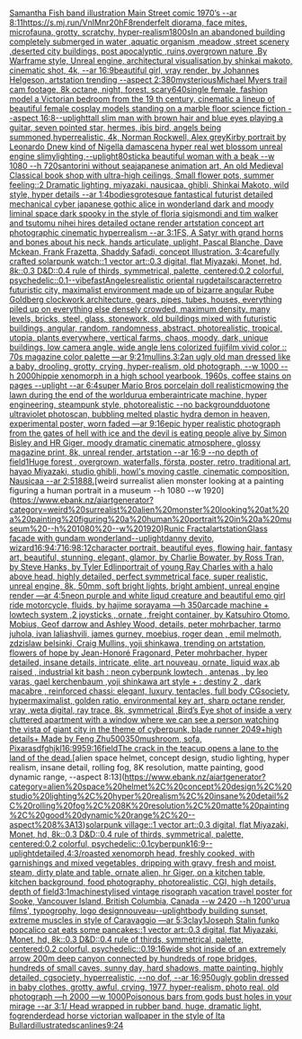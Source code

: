 [Samantha Fish band illustration Main Street comic 1970’s --ar 8:11](https://www.ebank.nz/aiartgenerator?category=Samantha%20Fish%20band%20illustration%20Main%20Street%20comic%201970%E2%80%99s%20--ar%208%3A11)[<https://s.mj.run/VnIMnr20hF8>](https://www.ebank.nz/aiartgenerator?category=%3Chttps%3A//s.mj.run/VnIMnr20hF8%3E)[render](https://www.ebank.nz/aiartgenerator?category=render)[felt diorama, face mites, microfauna, grotty, scratchy, hyper-realism](https://www.ebank.nz/aiartgenerator?category=felt%20diorama%2C%20face%20mites%2C%20microfauna%2C%20grotty%2C%20scratchy%2C%20hyper-realism)[1800s](https://www.ebank.nz/aiartgenerator?category=1800s)[In an abandoned building completely submerged in water ,aquatic organism ,meadow ,street scenery ,deserted city buildings, post apocalyptic ,ruins,overgrown nature ,By Warframe style, Unreal engine, architectural visualisation,by shinkai makoto, cinematic shot, 4k, --ar 16:9](https://www.ebank.nz/aiartgenerator?category=In%20an%20abandoned%20building%20completely%20submerged%20in%20water%20%2Caquatic%20organism%20%2Cmeadow%20%2Cstreet%20scenery%20%2Cdeserted%20city%20buildings%2C%20post%20apocalyptic%20%2Cruins%2Covergrown%20nature%20%2CBy%20Warframe%20style%2C%20Unreal%20engine%2C%20architectural%20visualisation%2Cby%20shinkai%20makoto%2C%20cinematic%20shot%2C%204k%2C%20--ar%2016%3A9)[beautiful girl, vray render, by Johannes Helgeson, artstation trending --aspect 2:3](https://www.ebank.nz/aiartgenerator?category=beautiful%20girl%2C%20vray%20render%2C%20by%20Johannes%20Helgeson%2C%20artstation%20trending%20--aspect%202%3A3)[80](https://www.ebank.nz/aiartgenerator?category=80)[mysterious](https://www.ebank.nz/aiartgenerator?category=mysterious)[Michael Myers trail cam footage, 8k octane, night, forest, scary](https://www.ebank.nz/aiartgenerator?category=Michael%20Myers%20trail%20cam%20footage%2C%208k%20octane%2C%20night%2C%20forest%2C%20scary)[640](https://www.ebank.nz/aiartgenerator?category=640)[single female, fashion model a Victorian bedroom from the 19 th century, cinematic  a lineup of beautiful female cosplay models standing on a marble floor science fiction  --aspect 16:8](https://www.ebank.nz/aiartgenerator?category=single%20female%2C%20fashion%20model%20a%20Victorian%20bedroom%20from%20the%2019%20th%20century%2C%20cinematic%20%20a%20lineup%20of%20beautiful%20female%20cosplay%20models%20standing%20on%20a%20marble%20floor%20science%20fiction%20%20--aspect%2016%3A8)[--uplight](https://www.ebank.nz/aiartgenerator?category=--uplight)[tall slim man with brown hair and blue eyes playing a guitar, seven pointed star, hermes, ibis bird, angels being summoned,hyperrealistic, 4k, Norman Rockwell, Alex grey](https://www.ebank.nz/aiartgenerator?category=tall%20slim%20man%20with%20brown%20hair%20and%20blue%20eyes%20playing%20a%20guitar%2C%20seven%20pointed%20star%2C%20hermes%2C%20ibis%20bird%2C%20angels%20being%20summoned%2Chyperrealistic%2C%204k%2C%20Norman%20Rockwell%2C%20Alex%20grey)[Kirby portrait by Leonardo D](https://www.ebank.nz/aiartgenerator?category=Kirby%20portrait%20by%20Leonardo%20D)[new kind of Nigella damascena hyper real wet blossom unreal engine slimy](https://www.ebank.nz/aiartgenerator?category=new%20kind%20of%20Nigella%20damascena%20hyper%20real%20wet%20blossom%20unreal%20engine%20slimy)[lighting,](https://www.ebank.nz/aiartgenerator?category=lighting%2C)[--uplight](https://www.ebank.nz/aiartgenerator?category=--uplight)[80](https://www.ebank.nz/aiartgenerator?category=80)[stick](https://www.ebank.nz/aiartgenerator?category=stick)[a beautiful woman with a beak --w 1080 --h 720](https://www.ebank.nz/aiartgenerator?category=a%20beautiful%20woman%20with%20a%20beak%20--w%201080%20--h%20720)[santorini without sea](https://www.ebank.nz/aiartgenerator?category=santorini%20without%20sea)[japanese animation art, An old Medieval Classical book shop with ultra-high ceilings, Small flower pots, summer feeling::2 Dramatic lighting, miyazaki, nausicaa, ghibli, Shinkai Makoto, wild style, hyper details --ar 1:4](https://www.ebank.nz/aiartgenerator?category=japanese%20animation%20art%2C%20An%20old%20Medieval%20Classical%20book%20shop%20with%20ultra-high%20ceilings%2C%20Small%20flower%20pots%2C%20summer%20feeling%3A%3A2%20Dramatic%20lighting%2C%20miyazaki%2C%20nausicaa%2C%20ghibli%2C%20Shinkai%20Makoto%2C%20wild%20style%2C%20hyper%20details%20--ar%201%3A4)[bodies](https://www.ebank.nz/aiartgenerator?category=bodies)[grotesque fantastical futurist detailed mechanical cyber japanese gothic alice in wonderland dark and moody liminal space dark spooky in the style of floria sigismondi and tim walker and tsutomu nihei hires detailed octane render artstation concept art photographic cinematic hyperrealism --ar 3:1](https://www.ebank.nz/aiartgenerator?category=grotesque%20fantastical%20futurist%20detailed%20mechanical%20cyber%20japanese%20gothic%20alice%20in%20wonderland%20dark%20and%20moody%20liminal%20space%20dark%20spooky%20in%20the%20style%20of%20floria%20sigismondi%20and%20tim%20walker%20and%20tsutomu%20nihei%20hires%20detailed%20octane%20render%20artstation%20concept%20art%20photographic%20cinematic%20hyperrealism%20--ar%203%3A1)[FS, A Satyr with grand horns and bones about his neck, hands articulate, uplight, Pascal Blanche, Dave Mckean, Frank Frazetta, Shaddy Safadi, concept Illustration. 3:4](https://www.ebank.nz/aiartgenerator?category=FS%2C%20A%20Satyr%20with%20grand%20horns%20and%20bones%20about%20his%20neck%2C%20hands%20articulate%2C%20uplight%2C%20Pascal%20Blanche%2C%20Dave%20Mckean%2C%20Frank%20Frazetta%2C%20Shaddy%20Safadi%2C%20concept%20Illustration.%203%3A4)[carefully crafted solarpunk watch::1 vector art::0.3 digital, flat Miyazaki, Monet, hd, 8k::0.3 D&D::0.4 rule of thirds, symmetrical, palette, centered:0.2 colorful, psychedelic::0.1](https://www.ebank.nz/aiartgenerator?category=carefully%20crafted%20solarpunk%20watch%3A%3A1%20vector%20art%3A%3A0.3%20digital%2C%20flat%20Miyazaki%2C%20Monet%2C%20hd%2C%208k%3A%3A0.3%20D%26D%3A%3A0.4%20rule%20of%20thirds%2C%20symmetrical%2C%20palette%2C%20centered%3A0.2%20colorful%2C%20psychedelic%3A%3A0.1)[--vibefast](https://www.ebank.nz/aiartgenerator?category=--vibefast)[Angeles](https://www.ebank.nz/aiartgenerator?category=Angeles)[realistic oriental rug](https://www.ebank.nz/aiartgenerator?category=realistic%20oriental%20rug)[details](https://www.ebank.nz/aiartgenerator?category=details)[caracter](https://www.ebank.nz/aiartgenerator?category=caracter)[retro futuristic city, maximalist environment made up of bizarre angular Rube Goldberg clockwork architecture, gears, pipes, tubes, houses, everything piled up on everything else densely crowded, maximum density, many levels, bricks, steel, glass, stonework, old buildings mixed with futuristic buildings, angular, random, randomness, abstract, photorealistic, tropical, utopia, plants everywhere, vertical farms, chaos, moody, dark, unique buildings, low camera angle, wide angle lens colorized fujifilm vivid color  ::  70s magazine color palette —ar 9:21](https://www.ebank.nz/aiartgenerator?category=retro%20futuristic%20city%2C%20maximalist%20environment%20made%20up%20of%20bizarre%20angular%20Rube%20Goldberg%20clockwork%20architecture%2C%20gears%2C%20pipes%2C%20tubes%2C%20houses%2C%20everything%20piled%20up%20on%20everything%20else%20densely%20crowded%2C%20maximum%20density%2C%20many%20levels%2C%20bricks%2C%20steel%2C%20glass%2C%20stonework%2C%20old%20buildings%20mixed%20with%20futuristic%20buildings%2C%20angular%2C%20random%2C%20randomness%2C%20abstract%2C%20photorealistic%2C%20tropical%2C%20utopia%2C%20plants%20everywhere%2C%20vertical%20farms%2C%20chaos%2C%20moody%2C%20dark%2C%20unique%20buildings%2C%20low%20camera%20angle%2C%20wide%20angle%20lens%20colorized%20fujifilm%20vivid%20color%20%20%3A%3A%20%2070s%20magazine%20color%20palette%20%E2%80%94ar%209%3A21)[mullins,](https://www.ebank.nz/aiartgenerator?category=mullins%2C)[3:2](https://www.ebank.nz/aiartgenerator?category=3%3A2)[an ugly old man dressed like a baby, drooling, grotty, crying, hyper-realism, old photograph, --w 1000 --h 2000](https://www.ebank.nz/aiartgenerator?category=an%20ugly%20old%20man%20dressed%20like%20a%20baby%2C%20drooling%2C%20grotty%2C%20crying%2C%20hyper-realism%2C%20old%20photograph%2C%20--w%201000%20--h%202000)[hippie xenomorph in a high school yearbook, 1960s, coffee stains on pages --uplight --ar 6:4](https://www.ebank.nz/aiartgenerator?category=hippie%20xenomorph%20in%20a%20high%20school%20yearbook%2C%201960s%2C%20coffee%20stains%20on%20pages%20--uplight%20--ar%206%3A4)[super Mario Bros porcelain doll realistic](https://www.ebank.nz/aiartgenerator?category=super%20Mario%20Bros%20porcelain%20doll%20realistic)[mowing the lawn during the end of the world](https://www.ebank.nz/aiartgenerator?category=mowing%20the%20lawn%20during%20the%20end%20of%20the%20world)[urua embera](https://www.ebank.nz/aiartgenerator?category=urua%20embera)[intricate machine, hyper engineering, steampunk style, photorealistic --no background](https://www.ebank.nz/aiartgenerator?category=intricate%20machine%2C%20hyper%20engineering%2C%20steampunk%20style%2C%20photorealistic%20--no%20background)[duotone ultraviolet photoscan, bubbling melted plastic hydra demon in heaven, experimental poster, worn faded —ar 9:16](https://www.ebank.nz/aiartgenerator?category=duotone%20ultraviolet%20photoscan%2C%20bubbling%20melted%20plastic%20hydra%20demon%20in%20heaven%2C%20experimental%20poster%2C%20worn%20faded%20%E2%80%94ar%209%3A16)[epic hyper realistic photograph from the gates of hell with ice and the devil is eating people alive by Simon Bisley and HR Giger, moody dramatic cinematic atmosphere, glossy magazine print, 8k, unreal render, artstation --ar 16:9 --no depth of field](https://www.ebank.nz/aiartgenerator?category=epic%20hyper%20realistic%20photograph%20from%20the%20gates%20of%20hell%20with%20ice%20and%20the%20devil%20is%20eating%20people%20alive%20by%20Simon%20Bisley%20and%20HR%20Giger%2C%20moody%20dramatic%20cinematic%20atmosphere%2C%20glossy%20magazine%20print%2C%208k%2C%20unreal%20render%2C%20artstation%20--ar%2016%3A9%20--no%20depth%20of%20field)[1](https://www.ebank.nz/aiartgenerator?category=1)[Huge forest , overgrown, waterfalls, första, poster, retro, traditional art, hayao Miyazaki, studio ghibli, howl's moving castle, cinematic composition, Nausicaa --ar 2:5](https://www.ebank.nz/aiartgenerator?category=Huge%20forest%20%2C%20overgrown%2C%20waterfalls%2C%20f%C3%B6rsta%2C%20poster%2C%20retro%2C%20traditional%20art%2C%20hayao%20Miyazaki%2C%20studio%20ghibli%2C%20howl%27s%20moving%20castle%2C%20cinematic%20composition%2C%20Nausicaa%20--ar%202%3A5)[1888.](https://www.ebank.nz/aiartgenerator?category=1888.)[weird surrealist alien monster looking at a painting figuring a human portrait in a museum --h 1080 --w 1920](https://www.ebank.nz/aiartgenerator?category=weird%20surrealist%20alien%20monster%20looking%20at%20a%20painting%20figuring%20a%20human%20portrait%20in%20a%20museum%20--h%201080%20--w%201920)[Runic Fractal](https://www.ebank.nz/aiartgenerator?category=Runic%20Fractal)[artstation](https://www.ebank.nz/aiartgenerator?category=artstation)[Glass facade with gundam wonderland](https://www.ebank.nz/aiartgenerator?category=Glass%20facade%20with%20gundam%20wonderland)[--uplight](https://www.ebank.nz/aiartgenerator?category=--uplight)[danny devito, wizard](https://www.ebank.nz/aiartgenerator?category=danny%20devito%2C%20wizard)[16:9](https://www.ebank.nz/aiartgenerator?category=16%3A9)[4:7](https://www.ebank.nz/aiartgenerator?category=4%3A7)[16:9](https://www.ebank.nz/aiartgenerator?category=16%3A9)[8:12](https://www.ebank.nz/aiartgenerator?category=8%3A12)[character portrait, beautiful eyes, flowing hair, fantasy art, beautiful, stunning, elegant, glamor, by Charlie Bowater, by Ross Tran, by Steve Hanks, by Tyler Edlin](https://www.ebank.nz/aiartgenerator?category=character%20portrait%2C%20beautiful%20eyes%2C%20flowing%20hair%2C%20fantasy%20art%2C%20beautiful%2C%20stunning%2C%20elegant%2C%20glamor%2C%20by%20Charlie%20Bowater%2C%20by%20Ross%20Tran%2C%20by%20Steve%20Hanks%2C%20by%20Tyler%20Edlin)[portrait of young Ray Charles with a halo above head, highly detailed, perfect symmetrical face, super realistic, unreal engine, 8k, 50mm, soft bright lights, bright ambient, unreal engine render —ar 4:5](https://www.ebank.nz/aiartgenerator?category=portrait%20of%20young%20Ray%20Charles%20with%20a%20halo%20above%20head%2C%20highly%20detailed%2C%20perfect%20symmetrical%20face%2C%20super%20realistic%2C%20unreal%20engine%2C%208k%2C%2050mm%2C%20soft%20bright%20lights%2C%20bright%20ambient%2C%20unreal%20engine%20render%20%E2%80%94ar%204%3A5)[neon purple and white liqud creature and beautiful emo girl ride motorcycle, fluids, by hajime sorayama —h 350](https://www.ebank.nz/aiartgenerator?category=neon%20purple%20and%20white%20liqud%20creature%20and%20beautiful%20emo%20girl%20ride%20motorcycle%2C%20fluids%2C%20by%20hajime%20sorayama%20%E2%80%94h%20350)[arcade machine + lowtech system ,2 joysticks , ornate , freight container, by Katsuhiro Otomo, Mobius, Geof darrow and Ashley Wood, details, peter mohrbacher, tarmo juhola, ivan laliashvili, james gurney, moebius, roger dean , emil melmoth, zdzislaw belsinki, Craig Mullins, yoji shinkawa, trending on artstation, flowers of hope by Jean-Honoré Fragonard, Peter mohrbacher, hyper detailed, insane details, intricate, elite, art nouveau, ornate, liquid wax,ab raised , industrial kit bash : neon cyberpunk lowtech , antenas , by leo varas, gael kerchenbaum ,yoji shinkawa art style + : destiny 2 , dark macabre , reinforced chassi: elegant, luxury, tentacles, full body CGsociety, hypermaximalist, golden ratio, environmental key art, sharp octane render, vray ,weta digital, ray trace, 8k, symmetrical ,Bird’s Eye shot of inside a very cluttered apartment with a window where we can see a person watching the vista of giant city in the theme of cyberpunk, blade runner 2049+high details+ Made by Feng Zhu](https://www.ebank.nz/aiartgenerator?category=arcade%20machine%20%2B%20lowtech%20system%20%2C2%20joysticks%20%2C%20ornate%20%2C%20freight%20container%2C%20by%20Katsuhiro%20Otomo%2C%20Mobius%2C%20Geof%20darrow%20and%20Ashley%20Wood%2C%20details%2C%20peter%20mohrbacher%2C%20tarmo%20juhola%2C%20ivan%20laliashvili%2C%20james%20gurney%2C%20moebius%2C%20roger%20dean%20%2C%20emil%20melmoth%2C%20zdzislaw%20belsinki%2C%20Craig%20Mullins%2C%20yoji%20shinkawa%2C%20trending%20on%20artstation%2C%20flowers%20of%20hope%20by%20Jean-Honor%C3%A9%20Fragonard%2C%20Peter%20mohrbacher%2C%20hyper%20detailed%2C%20insane%20details%2C%20intricate%2C%20elite%2C%20art%20nouveau%2C%20ornate%2C%20liquid%20wax%2Cab%20raised%20%2C%20industrial%20kit%20bash%20%3A%20neon%20cyberpunk%20lowtech%20%2C%20antenas%20%2C%20by%20leo%20varas%2C%20gael%20kerchenbaum%20%2Cyoji%20shinkawa%20art%20style%20%2B%20%3A%20destiny%202%20%2C%20dark%20macabre%20%2C%20reinforced%20chassi%3A%20elegant%2C%20luxury%2C%20tentacles%2C%20full%20body%20CGsociety%2C%20hypermaximalist%2C%20golden%20ratio%2C%20environmental%20key%20art%2C%20sharp%20octane%20render%2C%20vray%20%2Cweta%20digital%2C%20ray%20trace%2C%208k%2C%20symmetrical%20%2CBird%E2%80%99s%20Eye%20shot%20of%20inside%20a%20very%20cluttered%20apartment%20with%20a%20window%20where%20we%20can%20see%20a%20person%20watching%20the%20vista%20of%20giant%20city%20in%20the%20theme%20of%20cyberpunk%2C%20blade%20runner%202049%2Bhigh%20details%2B%20Made%20by%20Feng%20Zhu)[500](https://www.ebank.nz/aiartgenerator?category=500)[350](https://www.ebank.nz/aiartgenerator?category=350)[mushroom, sofa, Pixar](https://www.ebank.nz/aiartgenerator?category=mushroom%2C%20sofa%2C%20Pixar)[asdfghjkl](https://www.ebank.nz/aiartgenerator?category=asdfghjkl)[](https://www.ebank.nz/aiartgenerator?category=)[16:9](https://www.ebank.nz/aiartgenerator?category=16%3A9)[95](https://www.ebank.nz/aiartgenerator?category=95)[9:16](https://www.ebank.nz/aiartgenerator?category=9%3A16)[field](https://www.ebank.nz/aiartgenerator?category=field)[The crack in the teacup opens a lane to the land of the dead.](https://www.ebank.nz/aiartgenerator?category=The%20crack%20in%20the%20teacup%20opens%20a%20lane%20to%20the%20land%20of%20the%20dead.)[alien space helmet, concept design, studio lighting, hyper realism, insane detail, rolling fog, 8K resolution, matte painting, good dynamic range, --aspect 8:13](https://www.ebank.nz/aiartgenerator?category=alien%20space%20helmet%2C%20concept%20design%2C%20studio%20lighting%2C%20hyper%20realism%2C%20insane%20detail%2C%20rolling%20fog%2C%208K%20resolution%2C%20matte%20painting%2C%20good%20dynamic%20range%2C%20--aspect%208%3A13)[solarpunk village::1 vector art::0.3 digital, flat Miyazaki, Monet, hd, 8k::0.3 D&D::0.4 rule of thirds, symmetrical, palette, centered:0.2 colorful, psychedelic::0.1](https://www.ebank.nz/aiartgenerator?category=solarpunk%20village%3A%3A1%20vector%20art%3A%3A0.3%20digital%2C%20flat%20Miyazaki%2C%20Monet%2C%20hd%2C%208k%3A%3A0.3%20D%26D%3A%3A0.4%20rule%20of%20thirds%2C%20symmetrical%2C%20palette%2C%20centered%3A0.2%20colorful%2C%20psychedelic%3A%3A0.1)[cyberpunk](https://www.ebank.nz/aiartgenerator?category=cyberpunk)[16:9](https://www.ebank.nz/aiartgenerator?category=16%3A9)[--uplight](https://www.ebank.nz/aiartgenerator?category=--uplight)[detailed,](https://www.ebank.nz/aiartgenerator?category=detailed%2C)[4:3](https://www.ebank.nz/aiartgenerator?category=4%3A3)[/roasted  xenomorph head, freshly cooked, with garnishings and mixed vegetables, dripping with gravy, fresh and moist, steam, dirty plate and table, ornate alien, hr Giger, on a kitchen table, kitchen background, food photography,  photorealistic, CGI, high details, depth of field](https://www.ebank.nz/aiartgenerator?category=/roasted%20%20xenomorph%20head%2C%20freshly%20cooked%2C%20with%20garnishings%20and%20mixed%20vegetables%2C%20dripping%20with%20gravy%2C%20fresh%20and%20moist%2C%20steam%2C%20dirty%20plate%20and%20table%2C%20ornate%20alien%2C%20hr%20Giger%2C%20on%20a%20kitchen%20table%2C%20kitchen%20background%2C%20food%20photography%2C%20%20photorealistic%2C%20CGI%2C%20high%20details%2C%20depth%20of%20field)[3:1](https://www.ebank.nz/aiartgenerator?category=3%3A1)[machine](https://www.ebank.nz/aiartgenerator?category=machine)[stylised vintage risograph vacation travel poster for Sooke, Vancouver Island, British Columbia, Canada --w 2420 --h 1200](https://www.ebank.nz/aiartgenerator?category=stylised%20vintage%20risograph%20vacation%20travel%20poster%20for%20Sooke%2C%20Vancouver%20Island%2C%20British%20Columbia%2C%20Canada%20--w%202420%20--h%201200)['urua films', typogrophy, logo design](https://www.ebank.nz/aiartgenerator?category=%27urua%20films%27%2C%20typogrophy%2C%20logo%20design)[nouveau](https://www.ebank.nz/aiartgenerator?category=nouveau)[--uplight](https://www.ebank.nz/aiartgenerator?category=--uplight)[body building sunset, extreme muscles in style of Caravaggio —ar 5:3](https://www.ebank.nz/aiartgenerator?category=body%20building%20sunset%2C%20extreme%20muscles%20in%20style%20of%20Caravaggio%20%E2%80%94ar%205%3A3)[clay](https://www.ebank.nz/aiartgenerator?category=clay)[1](https://www.ebank.nz/aiartgenerator?category=1)[Joseph Stalin funko pop](https://www.ebank.nz/aiartgenerator?category=Joseph%20Stalin%20funko%20pop)[calico cat eats some pancakes::1 vector art::0.3 digital, flat Miyazaki, Monet, hd, 8k::0.3 D&D::0.4 rule of thirds, symmetrical, palette, centered:0.2 colorful, psychedelic::0.1](https://www.ebank.nz/aiartgenerator?category=calico%20cat%20eats%20some%20pancakes%3A%3A1%20vector%20art%3A%3A0.3%20digital%2C%20flat%20Miyazaki%2C%20Monet%2C%20hd%2C%208k%3A%3A0.3%20D%26D%3A%3A0.4%20rule%20of%20thirds%2C%20symmetrical%2C%20palette%2C%20centered%3A0.2%20colorful%2C%20psychedelic%3A%3A0.1)[9:16](https://www.ebank.nz/aiartgenerator?category=9%3A16)[wide shot inside of an extremely arrow 200m deep canyon connected by hundreds of rope bridges, hundreds of small caves, sunny day, hard shadows, matte painting, highly detailed, cgsociety, hyperrealistic, --no dof, --ar 16:9](https://www.ebank.nz/aiartgenerator?category=wide%20shot%20inside%20of%20an%20extremely%20arrow%20200m%20deep%20canyon%20connected%20by%20hundreds%20of%20rope%20bridges%2C%20hundreds%20of%20small%20caves%2C%20sunny%20day%2C%20hard%20shadows%2C%20matte%20painting%2C%20highly%20detailed%2C%20cgsociety%2C%20hyperrealistic%2C%20--no%20dof%2C%20--ar%2016%3A9)[50](https://www.ebank.nz/aiartgenerator?category=50)[ugly goblin dressed in baby clothes, grotty, awful, crying, 1977, hyper-realism, photo real, old photograph —h 2000 —w 1000](https://www.ebank.nz/aiartgenerator?category=ugly%20goblin%20dressed%20in%20baby%20clothes%2C%20grotty%2C%20awful%2C%20crying%2C%201977%2C%20hyper-realism%2C%20photo%20real%2C%20old%20photograph%20%E2%80%94h%202000%20%E2%80%94w%201000)[Poisonous bars from gods bust holes in your mirage --ar 3:1](https://www.ebank.nz/aiartgenerator?category=Poisonous%20bars%20from%20gods%20bust%20holes%20in%20your%20mirage%20--ar%203%3A1)[/ Head wrapped in rubber band, huge, dramatic light, fog](https://www.ebank.nz/aiartgenerator?category=/%20Head%20wrapped%20in%20rubber%20band%2C%20huge%2C%20dramatic%20light%2C%20fog)[render](https://www.ebank.nz/aiartgenerator?category=render)[dead horse victorian wallpaper in the style of Ita Bullard](https://www.ebank.nz/aiartgenerator?category=dead%20horse%20victorian%20wallpaper%20in%20the%20style%20of%20Ita%20Bullard)[illustrated](https://www.ebank.nz/aiartgenerator?category=illustrated)[scanlines](https://www.ebank.nz/aiartgenerator?category=scanlines)[9:24](https://www.ebank.nz/aiartgenerator?category=9%3A24)